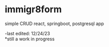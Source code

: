 # immigr8form
simple CRUD react, springboot, postgresql app

-last edited: 12/24/23  
*still a work in progress  
